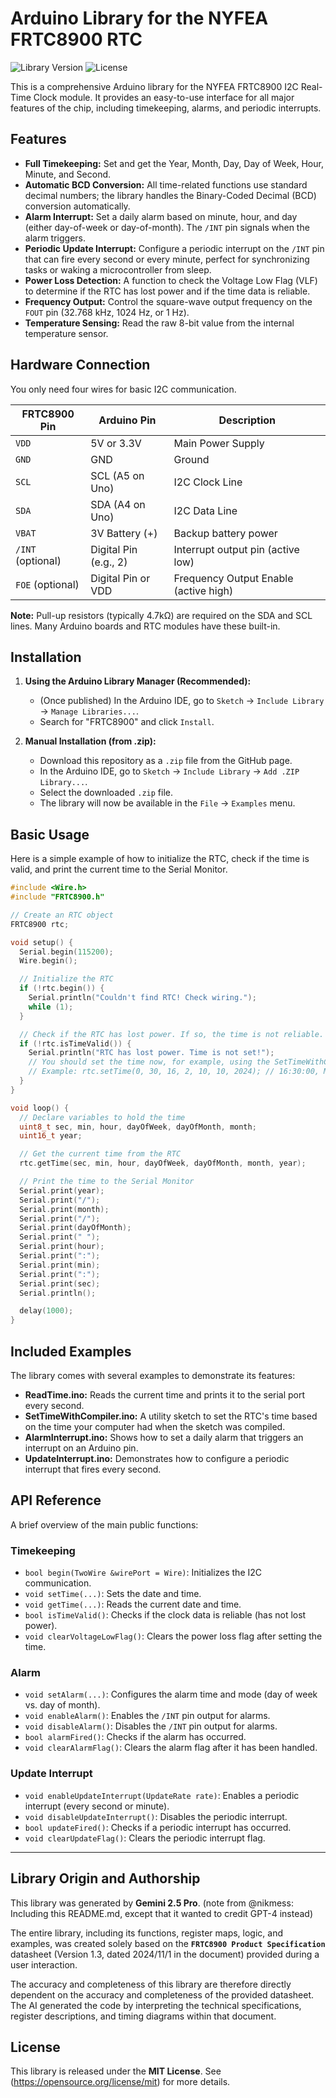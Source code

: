 # Arduino Library for the NYFEA FRTC8900 RTC

![Library Version](https://img.shields.io/badge/version-1.1.0-blue)
![License](https://img.shields.io/badge/license-MIT-green)

This is a comprehensive Arduino library for the NYFEA FRTC8900 I2C Real-Time Clock module. It provides an easy-to-use interface for all major features of the chip, including timekeeping, alarms, and periodic interrupts.

## Features

*   **Full Timekeeping:** Set and get the Year, Month, Day, Day of Week, Hour, Minute, and Second.
*   **Automatic BCD Conversion:** All time-related functions use standard decimal numbers; the library handles the Binary-Coded Decimal (BCD) conversion automatically.
*   **Alarm Interrupt:** Set a daily alarm based on minute, hour, and day (either day-of-week or day-of-month). The `/INT` pin signals when the alarm triggers.
*   **Periodic Update Interrupt:** Configure a periodic interrupt on the `/INT` pin that can fire every second or every minute, perfect for synchronizing tasks or waking a microcontroller from sleep.
*   **Power Loss Detection:** A function to check the Voltage Low Flag (VLF) to determine if the RTC has lost power and if the time data is reliable.
*   **Frequency Output:** Control the square-wave output frequency on the `FOUT` pin (32.768 kHz, 1024 Hz, or 1 Hz).
*   **Temperature Sensing:** Read the raw 8-bit value from the internal temperature sensor.

## Hardware Connection

You only need four wires for basic I2C communication.

| FRTC8900 Pin | Arduino Pin      | Description                                |
|--------------|------------------|--------------------------------------------|
| `VDD`        | 5V or 3.3V       | Main Power Supply                          |
| `GND`        | GND              | Ground                                     |
| `SCL`        | SCL (A5 on Uno)  | I2C Clock Line                             |
| `SDA`        | SDA (A4 on Uno)  | I2C Data Line                              |
| `VBAT`       | 3V Battery (+)   | Backup battery power                       |
| `/INT` (optional) | Digital Pin (e.g., 2) | Interrupt output pin (active low)          |
| `FOE` (optional)  | Digital Pin or VDD | Frequency Output Enable (active high)      |

**Note:** Pull-up resistors (typically 4.7kΩ) are required on the SDA and SCL lines. Many Arduino boards and RTC modules have these built-in.

## Installation

1.  **Using the Arduino Library Manager (Recommended):**
    *   (Once published) In the Arduino IDE, go to `Sketch` -> `Include Library` -> `Manage Libraries...`.
    *   Search for "FRTC8900" and click `Install`.

2.  **Manual Installation (from .zip):**
    *   Download this repository as a `.zip` file from the GitHub page.
    *   In the Arduino IDE, go to `Sketch` -> `Include Library` -> `Add .ZIP Library...`.
    *   Select the downloaded `.zip` file.
    *   The library will now be available in the `File` -> `Examples` menu.

## Basic Usage

Here is a simple example of how to initialize the RTC, check if the time is valid, and print the current time to the Serial Monitor.

```cpp
#include <Wire.h>
#include "FRTC8900.h"

// Create an RTC object
FRTC8900 rtc;

void setup() {
  Serial.begin(115200);
  Wire.begin();

  // Initialize the RTC
  if (!rtc.begin()) {
    Serial.println("Couldn't find RTC! Check wiring.");
    while (1);
  }

  // Check if the RTC has lost power. If so, the time is not reliable.
  if (!rtc.isTimeValid()) {
    Serial.println("RTC has lost power. Time is not set!");
    // You should set the time now, for example, using the SetTimeWithCompiler example.
    // Example: rtc.setTime(0, 30, 16, 2, 10, 10, 2024); // 16:30:00, Monday, Oct 10, 2024
  }
}

void loop() {
  // Declare variables to hold the time
  uint8_t sec, min, hour, dayOfWeek, dayOfMonth, month;
  uint16_t year;

  // Get the current time from the RTC
  rtc.getTime(sec, min, hour, dayOfWeek, dayOfMonth, month, year);

  // Print the time to the Serial Monitor
  Serial.print(year);
  Serial.print("/");
  Serial.print(month);
  Serial.print("/");
  Serial.print(dayOfMonth);
  Serial.print(" ");
  Serial.print(hour);
  Serial.print(":");
  Serial.print(min);
  Serial.print(":");
  Serial.print(sec);
  Serial.println();

  delay(1000);
}
```

## Included Examples

The library comes with several examples to demonstrate its features:
*   **ReadTime.ino:** Reads the current time and prints it to the serial port every second.
*   **SetTimeWithCompiler.ino:** A utility sketch to set the RTC's time based on the time your computer had when the sketch was compiled.
*   **AlarmInterrupt.ino:** Shows how to set a daily alarm that triggers an interrupt on an Arduino pin.
*   **UpdateInterrupt.ino:** Demonstrates how to configure a periodic interrupt that fires every second.

## API Reference

A brief overview of the main public functions:

### Timekeeping
*   `bool begin(TwoWire &wirePort = Wire)`: Initializes the I2C communication.
*   `void setTime(...)`: Sets the date and time.
*   `void getTime(...)`: Reads the current date and time.
*   `bool isTimeValid()`: Checks if the clock data is reliable (has not lost power).
*   `void clearVoltageLowFlag()`: Clears the power loss flag after setting the time.

### Alarm
*   `void setAlarm(...)`: Configures the alarm time and mode (day of week vs. day of month).
*   `void enableAlarm()`: Enables the `/INT` pin output for alarms.
*   `void disableAlarm()`: Disables the `/INT` pin output for alarms.
*   `bool alarmFired()`: Checks if the alarm has occurred.
*   `void clearAlarmFlag()`: Clears the alarm flag after it has been handled.

### Update Interrupt
*   `void enableUpdateInterrupt(UpdateRate rate)`: Enables a periodic interrupt (every second or minute).
*   `void disableUpdateInterrupt()`: Disables the periodic interrupt.
*   `bool updateFired()`: Checks if a periodic interrupt has occurred.
*   `void clearUpdateFlag()`: Clears the periodic interrupt flag.

---

## Library Origin and Authorship

This library was generated by **Gemini 2.5 Pro**. (note from @nikmess: Including this README.md, except that it wanted to credit GPT-4 instead)

The entire library, including its functions, register maps, logic, and examples, was created solely based on the **`FRTC8900 Product Specification`** datasheet (Version 1.3, dated 2024/11/1 in the document) provided during a user interaction.

The accuracy and completeness of this library are therefore directly dependent on the accuracy and completeness of the provided datasheet. The AI generated the code by interpreting the technical specifications, register descriptions, and timing diagrams within that document.

## License

This library is released under the **MIT License**. See (https://opensource.org/license/mit) for more details.
